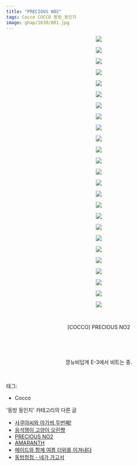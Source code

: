 ```yaml
---
title: "PRECIOUS NO2"
tags: Cocco COCCO 동방_동인지
image: ghap/1638/001.jpg
---
```

<div class="article">
<p style="text-align: center; clear: none; float: none;"><img src="{{ site.nasurl }}/ghap/1638/001.jpg"/></p>
<p style="text-align: center; clear: none; float: none;"><img src="{{ site.nasurl }}/ghap/1638/002.jpg"/></p>
<p style="text-align: center; clear: none; float: none;"><img src="{{ site.nasurl }}/ghap/1638/003.jpg"/></p>
<p style="text-align: center; clear: none; float: none;"><img src="{{ site.nasurl }}/ghap/1638/004.jpg"/></p>
<p style="text-align: center; clear: none; float: none;"><img src="{{ site.nasurl }}/ghap/1638/005.jpg"/></p>
<p style="text-align: center; clear: none; float: none;"><img src="{{ site.nasurl }}/ghap/1638/006.jpg"/></p>
<p style="text-align: center; clear: none; float: none;"><img src="{{ site.nasurl }}/ghap/1638/007.jpg"/></p>
<p style="text-align: center; clear: none; float: none;"><img src="{{ site.nasurl }}/ghap/1638/008.jpg"/></p>
<p style="text-align: center; clear: none; float: none;"><img src="{{ site.nasurl }}/ghap/1638/009.jpg"/></p>
<p style="text-align: center; clear: none; float: none;"><img src="{{ site.nasurl }}/ghap/1638/010.jpg"/></p>
<p style="text-align: center; clear: none; float: none;"><img src="{{ site.nasurl }}/ghap/1638/011.jpg"/></p>
<p style="text-align: center; clear: none; float: none;"><img src="{{ site.nasurl }}/ghap/1638/012.jpg"/></p>
<p style="text-align: center; clear: none; float: none;"><img src="{{ site.nasurl }}/ghap/1638/013.jpg"/></p>
<p style="text-align: center; clear: none; float: none;"><img src="{{ site.nasurl }}/ghap/1638/014.jpg"/></p>
<p style="text-align: center; clear: none; float: none;"><img src="{{ site.nasurl }}/ghap/1638/015.jpg"/></p>
<p style="text-align: center; clear: none; float: none;"><img src="{{ site.nasurl }}/ghap/1638/016.jpg"/></p>
<p style="text-align: center; clear: none; float: none;"><img src="{{ site.nasurl }}/ghap/1638/017.jpg"/></p>
<p style="text-align: center; clear: none; float: none;"><img src="{{ site.nasurl }}/ghap/1638/018.jpg"/></p>
<p style="text-align: center; clear: none; float: none;"><img src="{{ site.nasurl }}/ghap/1638/019.jpg"/></p>
<p style="text-align: center; clear: none; float: none;"><img src="{{ site.nasurl }}/ghap/1638/020.jpg"/></p>
<p style="text-align: center; clear: none; float: none;"><img src="{{ site.nasurl }}/ghap/1638/021.jpg"/></p>
<p style="text-align: center; clear: none; float: none;"><img src="{{ site.nasurl }}/ghap/1638/022.jpg"/></p>
<p style="text-align: center; clear: none; float: none;"><img src="{{ site.nasurl }}/ghap/1638/023.jpg"/></p>
<p style="text-align: center; clear: none; float: none;"><img src="{{ site.nasurl }}/ghap/1638/024.jpg"/></p>
<p style="text-align: center; clear: none; float: none;"><img src="{{ site.nasurl }}/ghap/1638/025.jpg"/></p>
<p style="text-align: center; clear: none; float: none;"><br/></p>
<p style="text-align: center; clear: none; float: none;">[COCCO] PRECIOUS NO2</p>
<p style="text-align: center; clear: none; float: none;"><br/></p>
<p style="text-align: center; clear: none; float: none;"><br/></p>
<p style="text-align: center; clear: none; float: none;">깡뉴비답게 E-3에서 비트는 중.</p>
<p><br/></p>
</div><div class="tagTrail">
<p>태그: </p>
<ul>
<li>Cocco</li>
</ul>
</div><div class="another">
<p>'동방 동인지' 카테고리의 다른 글</p>
<ul>
<li><a href="/2016-08-17-ghap_1640">사쿠야씨와 아가씌 두번째!</a></li>
<li><a href="/2016-08-17-ghap_1639">응석쟁이 고양이 오린쨩</a></li>
<li><a href="/2016-08-17-ghap_1638">PRECIOUS NO2</a></li>
<li><a href="/2016-08-17-ghap_1635">AMARANTH</a></li>
<li><a href="/2016-08-17-ghap_1634">메이드와 함께 여름 더위를 이겨내다</a></li>
<li><a href="/2016-08-16-ghap_1633">동방청첩 - 네가 가고서</a></li>
</ul>
</div><div class="cb_module cb_fluid">
<div class="cb_wrt cb_profile">
</div><!-- commentList close -->
</div>
